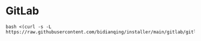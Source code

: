 # GitLab

```
bash <(curl -s -L https://raw.githubusercontent.com/bidianqing/installer/main/gitlab/gitlab.sh)
```
